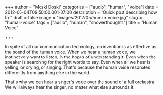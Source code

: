 +++
author = "Moski Doski"
categories = ["audio", "human", "voice"]
date = 2012-05-04T09:50:00.001-07:00
description = "Quick post describing how to "
draft = false
image = "images/2012/05/human_voice.jpg"
slug = "human-voice"
tags = ["audio", "human", "showerthoughts"]
title = "Human Voice"

+++

In spite of all our communication technology, no invention is as effective as the sound of the human voice. When we hear a human voice, we instinctively want to listen, in the hopes of understanding it. Even when the speaker is searching for the right words to say. Even when all we hear is yelling, or crying, or singing. That's because the human voice resonates differently from anything else in the world. 

That's why we can hear a singer's voice over the sound of a full orchestra. We will always hear the singer, no matter what else surrounds it.